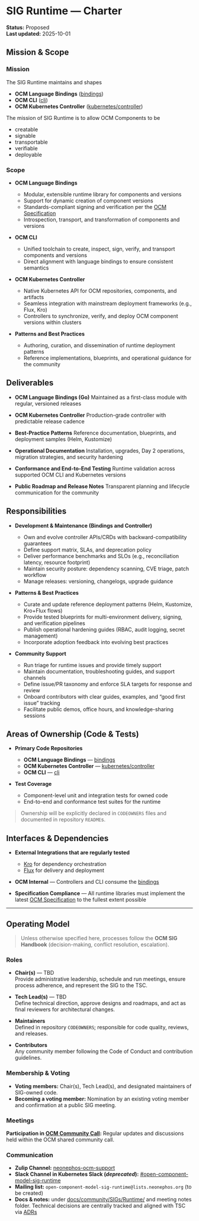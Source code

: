 # SIG Runtime — Charter

**Status:** Proposed  
**Last updated:** 2025-10-01

## Mission & Scope

### Mission

The SIG Runtime maintains and shapes

- **OCM Language Bindings** ([bindings](https://github.com/open-component-model/open-component-model/tree/main/bindings))
- **OCM CLI** ([cli](https://github.com/open-component-model/open-component-model/tree/main/cli))
- **OCM Kubernetes Controller** ([kubernetes/controller](https://github.com/open-component-model/open-component-model/tree/main/kubernetes/controller))

The mission of SIG Runtime is to allow OCM Components to be

- creatable
- signable
- transportable
- verifiable
- deployable

### Scope

- **OCM Language Bindings**
  - Modular, extensible runtime library for components and versions
  - Support for dynamic creation of component versions
  - Standards-compliant signing and verification per the [OCM Specification](https://github.com/open-component-model/ocm-spec/tree/main)
  - Introspection, transport, and transformation of components and versions

- **OCM CLI**
  - Unified toolchain to create, inspect, sign, verify, and transport components and versions
  - Direct alignment with language bindings to ensure consistent semantics

- **OCM Kubernetes Controller**
  - Native Kubernetes API for OCM repositories, components, and artifacts
  - Seamless integration with mainstream deployment frameworks (e.g., Flux, Kro)
  - Controllers to synchronize, verify, and deploy OCM component versions within clusters

- **Patterns and Best Practices**
  - Authoring, curation, and dissemination of runtime deployment patterns
  - Reference implementations, blueprints, and operational guidance for the community

## Deliverables

- **OCM Language Bindings (Go)**
Maintained as a first-class module with regular, versioned releases

- **OCM Kubernetes Controller**
Production-grade controller with predictable release cadence

- **Best-Practice Patterns**
Reference documentation, blueprints, and deployment samples (Helm, Kustomize)

- **Operational Documentation**
Installation, upgrades, Day 2 operations, migration strategies, and security hardening

- **Conformance and End-to-End Testing**
Runtime validation across supported OCM CLI and Kubernetes versions

- **Public Roadmap and Release Notes**
Transparent planning and lifecycle communication for the community

## Responsibilities

- **Development & Maintenance (Bindings and Controller)**
  - Own and evolve controller APIs/CRDs with backward-compatibility guarantees
  - Define support matrix, SLAs, and deprecation policy
  - Deliver performance benchmarks and SLOs (e.g., reconciliation latency, resource footprint)
  - Maintain security posture: dependency scanning, CVE triage, patch workflow
  - Manage releases: versioning, changelogs, upgrade guidance

- **Patterns & Best Practices**
  - Curate and update reference deployment patterns (Helm, Kustomize, Kro+Flux flows)
  - Provide tested blueprints for multi-environment delivery, signing, and verification pipelines
  - Publish operational hardening guides (RBAC, audit logging, secret management)
  - Incorporate adoption feedback into evolving best practices

- **Community Support**
  - Run triage for runtime issues and provide timely support
  - Maintain documentation, troubleshooting guides, and support channels
  - Define issue/PR taxonomy and enforce SLA targets for response and review
  - Onboard contributors with clear guides, examples, and “good first issue” tracking
  - Facilitate public demos, office hours, and knowledge-sharing sessions

## Areas of Ownership (Code & Tests)

- **Primary Code Repositories**
  - **OCM Language Bindings** — [bindings](https://github.com/open-component-model/open-component-model/tree/main/bindings)
  - **OCM Kubernetes Controller** — [kubernetes/controller](https://github.com/open-component-model/open-component-model/tree/main/kubernetes/controller)
  - **OCM CLI** — [cli](https://github.com/open-component-model/open-component-model/tree/main/cli)

- **Test Coverage**
  - Component-level unit and integration tests for owned code
  - End-to-end and conformance test suites for the runtime

> Ownership will be explicitly declared in `CODEOWNERS` files and documented in repository `README`s.

## Interfaces & Dependencies

- **External Integrations that are regularly tested**
  - [Kro](https://kro.run) for dependency orchestration
  - [Flux](https://fluxcd.io) for delivery and deployment

- **OCM Internal** — Controllers and CLI consume the [bindings](https://github.com/open-component-model/open-component-model/tree/main/bindings)

- **Specification Compliance** — All runtime libraries must implement the latest [OCM Specification](https://github.com/open-component-model/ocm-spec/) to the fullest extent possible

---

## Operating Model

> Unless otherwise specified here, processes follow the **OCM SIG Handbook** (decision-making, conflict resolution, escalation).

### Roles

- **Chair(s)** — TBD  
  Provide administrative leadership, schedule and run meetings, ensure process adherence, and represent the SIG to the TSC.

- **Tech Lead(s)** — TBD  
  Define technical direction, approve designs and roadmaps, and act as final reviewers for architectural changes.

- **Maintainers**  
  Defined in repository `CODEOWNERS`; responsible for code quality, reviews, and releases.

- **Contributors**  
  Any community member following the Code of Conduct and contribution guidelines.

### Membership & Voting

- **Voting members:** Chair(s), Tech Lead(s), and designated maintainers of SIG-owned code.
- **Becoming a voting member:** Nomination by an existing voting member and confirmation at a public SIG meeting.

### Meetings

**Participation in [OCM Community Call](https://ocm.software/community/engagement/#community-calls):** Regular updates and discussions held within the OCM shared community call.

### Communication

- **Zulip Channel:** [neonephos-ocm-support](https://linuxfoundation.zulipchat.com/#narrow/channel/532975-neonephos-ocm-support)
- **Slack Channel in Kubernetes Slack (_deprecated_):** [#open-component-model-sig-runtime](https://kubernetes.slack.com/archives/C05UWBE8R1D)
- **Mailing list:** `open-component-model-sig-runtime@lists.neonephos.org` (to be created)
- **Docs & notes:** under [docs/community/SIGs/Runtime/](.) and meeting notes folder. Technical decisions are centrally tracked and aligned with TSC via [ADRs](./../../../adr)
